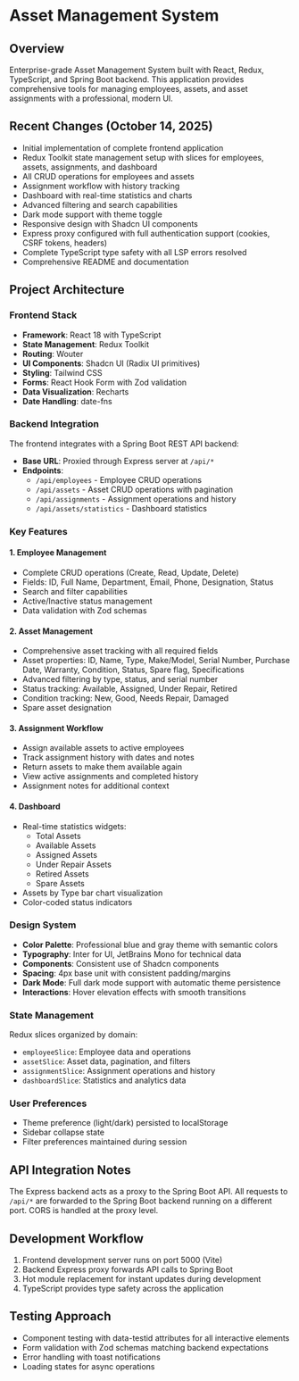 # Asset Management System

## Overview
Enterprise-grade Asset Management System built with React, Redux, TypeScript, and Spring Boot backend. This application provides comprehensive tools for managing employees, assets, and asset assignments with a professional, modern UI.

## Recent Changes (October 14, 2025)
- Initial implementation of complete frontend application
- Redux Toolkit state management setup with slices for employees, assets, assignments, and dashboard
- All CRUD operations for employees and assets
- Assignment workflow with history tracking
- Dashboard with real-time statistics and charts
- Advanced filtering and search capabilities
- Dark mode support with theme toggle
- Responsive design with Shadcn UI components
- Express proxy configured with full authentication support (cookies, CSRF tokens, headers)
- Complete TypeScript type safety with all LSP errors resolved
- Comprehensive README and documentation

## Project Architecture

### Frontend Stack
- **Framework**: React 18 with TypeScript
- **State Management**: Redux Toolkit
- **Routing**: Wouter
- **UI Components**: Shadcn UI (Radix UI primitives)
- **Styling**: Tailwind CSS
- **Forms**: React Hook Form with Zod validation
- **Data Visualization**: Recharts
- **Date Handling**: date-fns

### Backend Integration
The frontend integrates with a Spring Boot REST API backend:
- **Base URL**: Proxied through Express server at `/api/*`
- **Endpoints**:
  - `/api/employees` - Employee CRUD operations
  - `/api/assets` - Asset CRUD operations with pagination
  - `/api/assignments` - Assignment operations and history
  - `/api/assets/statistics` - Dashboard statistics

### Key Features

#### 1. Employee Management
- Complete CRUD operations (Create, Read, Update, Delete)
- Fields: ID, Full Name, Department, Email, Phone, Designation, Status
- Search and filter capabilities
- Active/Inactive status management
- Data validation with Zod schemas

#### 2. Asset Management
- Comprehensive asset tracking with all required fields
- Asset properties: ID, Name, Type, Make/Model, Serial Number, Purchase Date, Warranty, Condition, Status, Spare flag, Specifications
- Advanced filtering by type, status, and serial number
- Status tracking: Available, Assigned, Under Repair, Retired
- Condition tracking: New, Good, Needs Repair, Damaged
- Spare asset designation

#### 3. Assignment Workflow
- Assign available assets to active employees
- Track assignment history with dates and notes
- Return assets to make them available again
- View active assignments and completed history
- Assignment notes for additional context

#### 4. Dashboard
- Real-time statistics widgets:
  - Total Assets
  - Available Assets
  - Assigned Assets
  - Under Repair Assets
  - Retired Assets
  - Spare Assets
- Assets by Type bar chart visualization
- Color-coded status indicators

### Design System
- **Color Palette**: Professional blue and gray theme with semantic colors
- **Typography**: Inter for UI, JetBrains Mono for technical data
- **Components**: Consistent use of Shadcn components
- **Spacing**: 4px base unit with consistent padding/margins
- **Dark Mode**: Full dark mode support with automatic theme persistence
- **Interactions**: Hover elevation effects with smooth transitions

### State Management
Redux slices organized by domain:
- `employeeSlice`: Employee data and operations
- `assetSlice`: Asset data, pagination, and filters
- `assignmentSlice`: Assignment operations and history
- `dashboardSlice`: Statistics and analytics data

### User Preferences
- Theme preference (light/dark) persisted to localStorage
- Sidebar collapse state
- Filter preferences maintained during session

## API Integration Notes
The Express backend acts as a proxy to the Spring Boot API. All requests to `/api/*` are forwarded to the Spring Boot backend running on a different port. CORS is handled at the proxy level.

## Development Workflow
1. Frontend development server runs on port 5000 (Vite)
2. Backend Express proxy forwards API calls to Spring Boot
3. Hot module replacement for instant updates during development
4. TypeScript provides type safety across the application

## Testing Approach
- Component testing with data-testid attributes for all interactive elements
- Form validation with Zod schemas matching backend expectations
- Error handling with toast notifications
- Loading states for async operations
